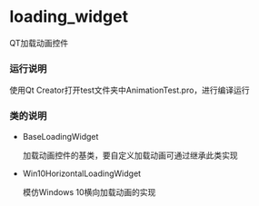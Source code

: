 # loading_widget
QT加载动画控件

### 运行说明

使用Qt Creator打开test文件夹中AnimationTest.pro，进行编译运行

### 类的说明

- BaseLoadingWidget

  加载动画控件的基类，要自定义加载动画可通过继承此类实现

- Win10HorizontalLoadingWidget

  模仿Windows 10横向加载动画的实现

